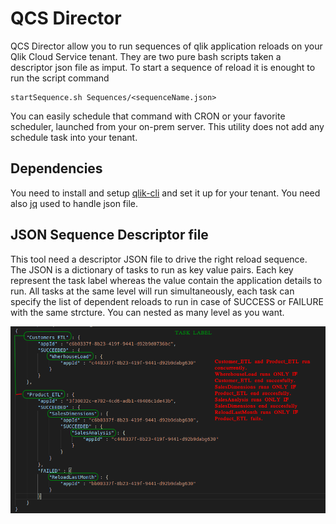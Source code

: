 # QCS Director
QCS Director allow you to run sequences of qlik application reloads on your Qlik Cloud Service tenant. They are two pure bash scripts taken a descriptor json file as imput. To start a sequence of reload it is enought to run the script command
```
startSequence.sh Sequences/<sequenceName.json>
```
You can easily schedule that command with CRON or your favorite scheduler, launched from your on-prem server. This utility does not add any schedule task into your tenant.

## Dependencies
You need to install and setup [qlik-cli](https://github.com/qlik-oss/qlik-cli) and set it up for your tenant. You need also [jq](https://stedolan.github.io/jq/) used to handle json file.

## JSON Sequence Descriptor file
This tool need a descriptor JSON file to drive the right reload sequence. The JSON is a dictionary of tasks to run as key value pairs. Each key represent the task label whereas the value contain the application details to run.
All tasks at the same level will run simultaneously, each task can specify the list of dependent reloads to run in case of SUCCESS or FAILURE with the same strcture. You can nested as many level as you want.

![JSON_Example](https://raw.githubusercontent.com/expovin/QCSDirector/master/img/JSON_Example.png)
